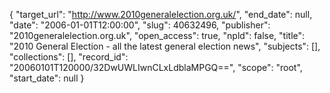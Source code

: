 {
  "target_url": "http://www.2010generalelection.org.uk/", 
  "end_date": null, 
  "date": "2006-01-01T12:00:00", 
  "slug": 40632496, 
  "publisher": "2010generalelection.org.uk", 
  "open_access": true, 
  "npld": false, 
  "title": "2010 General Election - all the latest general election news", 
  "subjects": [], 
  "collections": [], 
  "record_id": "20060101T120000/32DwUWLIwnCLxLdblaMPGQ==", 
  "scope": "root", 
  "start_date": null
}

